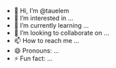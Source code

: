 - 👋 Hi, I’m @tauelem
- 👀 I’m interested in ...
- 🌱 I’m currently learning ...
- 💞️ I’m looking to collaborate on ...
- 📫 How to reach me ...
- 😄 Pronouns: ...
- ⚡ Fun fact: ...

<!---
tauelem/tauelem is a ✨ special ✨ repository because its `README.md` (this file) appears on your GitHub profile.
You can click the Preview link to take a look at your changes.
--->
